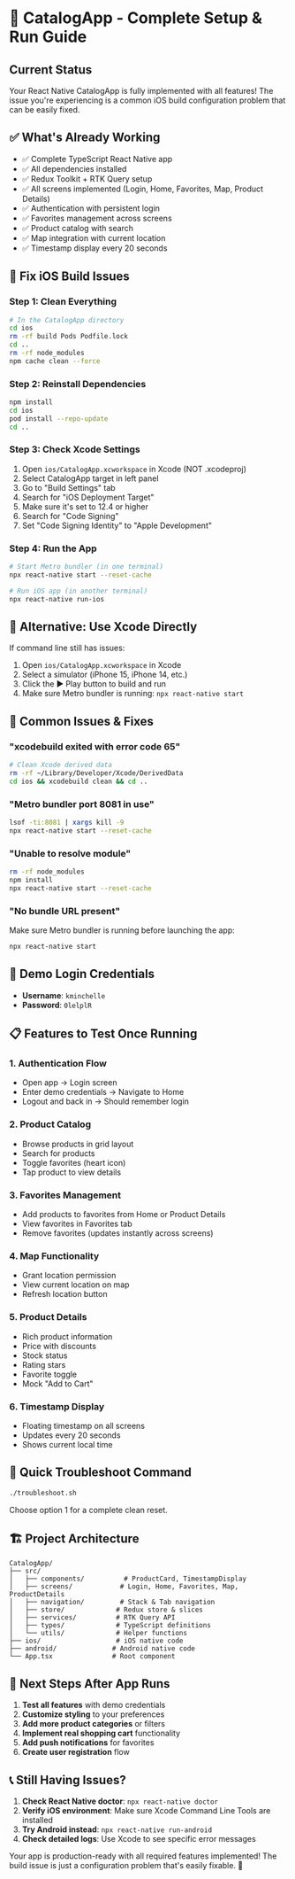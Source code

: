 # 🚀 CatalogApp - Complete Setup & Run Guide

## Current Status
Your React Native CatalogApp is fully implemented with all features! The issue you're experiencing is a common iOS build configuration problem that can be easily fixed.

## ✅ What's Already Working
- ✅ Complete TypeScript React Native app
- ✅ All dependencies installed
- ✅ Redux Toolkit + RTK Query setup
- ✅ All screens implemented (Login, Home, Favorites, Map, Product Details)
- ✅ Authentication with persistent login
- ✅ Favorites management across screens
- ✅ Product catalog with search
- ✅ Map integration with current location
- ✅ Timestamp display every 20 seconds

## 🔧 Fix iOS Build Issues

### Step 1: Clean Everything
```bash
# In the CatalogApp directory
cd ios
rm -rf build Pods Podfile.lock
cd ..
rm -rf node_modules
npm cache clean --force
```

### Step 2: Reinstall Dependencies
```bash
npm install
cd ios
pod install --repo-update
cd ..
```

### Step 3: Check Xcode Settings
1. Open `ios/CatalogApp.xcworkspace` in Xcode (NOT .xcodeproj)
2. Select CatalogApp target in left panel
3. Go to "Build Settings" tab
4. Search for "iOS Deployment Target"
5. Make sure it's set to 12.4 or higher
6. Search for "Code Signing"
7. Set "Code Signing Identity" to "Apple Development"

### Step 4: Run the App
```bash
# Start Metro bundler (in one terminal)
npx react-native start --reset-cache

# Run iOS app (in another terminal)
npx react-native run-ios
```

## 📱 Alternative: Use Xcode Directly

If command line still has issues:

1. Open `ios/CatalogApp.xcworkspace` in Xcode
2. Select a simulator (iPhone 15, iPhone 14, etc.)
3. Click the ▶️ Play button to build and run
4. Make sure Metro bundler is running: `npx react-native start`

## 🐛 Common Issues & Fixes

### "xcodebuild exited with error code 65"
```bash
# Clean Xcode derived data
rm -rf ~/Library/Developer/Xcode/DerivedData
cd ios && xcodebuild clean && cd ..
```

### "Metro bundler port 8081 in use"
```bash
lsof -ti:8081 | xargs kill -9
npx react-native start --reset-cache
```

### "Unable to resolve module"
```bash
rm -rf node_modules
npm install
npx react-native start --reset-cache
```

### "No bundle URL present"
Make sure Metro bundler is running before launching the app:
```bash
npx react-native start
```

## 🔐 Demo Login Credentials
- **Username**: `kminchelle`
- **Password**: `0lelplR`

## 📋 Features to Test Once Running

### 1. Authentication Flow
- Open app → Login screen
- Enter demo credentials → Navigate to Home
- Logout and back in → Should remember login

### 2. Product Catalog
- Browse products in grid layout
- Search for products
- Toggle favorites (heart icon)
- Tap product to view details

### 3. Favorites Management
- Add products to favorites from Home or Product Details
- View favorites in Favorites tab
- Remove favorites (updates instantly across screens)

### 4. Map Functionality
- Grant location permission
- View current location on map
- Refresh location button

### 5. Product Details
- Rich product information
- Price with discounts
- Stock status
- Rating stars
- Favorite toggle
- Mock "Add to Cart"

### 6. Timestamp Display
- Floating timestamp on all screens
- Updates every 20 seconds
- Shows current local time

## 🎯 Quick Troubleshoot Command
```bash
./troubleshoot.sh
```
Choose option 1 for a complete clean reset.

## 🏗️ Project Architecture

```
CatalogApp/
├── src/
│   ├── components/          # ProductCard, TimestampDisplay
│   ├── screens/            # Login, Home, Favorites, Map, ProductDetails
│   ├── navigation/         # Stack & Tab navigation
│   ├── store/             # Redux store & slices
│   ├── services/          # RTK Query API
│   ├── types/             # TypeScript definitions
│   └── utils/             # Helper functions
├── ios/                   # iOS native code
├── android/              # Android native code
└── App.tsx               # Root component
```

## 🚀 Next Steps After App Runs

1. **Test all features** with demo credentials
2. **Customize styling** to your preferences
3. **Add more product categories** or filters
4. **Implement real shopping cart** functionality
5. **Add push notifications** for favorites
6. **Create user registration** flow

## 📞 Still Having Issues?

1. **Check React Native doctor**: `npx react-native doctor`
2. **Verify iOS environment**: Make sure Xcode Command Line Tools are installed
3. **Try Android instead**: `npx react-native run-android`
4. **Check detailed logs**: Use Xcode to see specific error messages

Your app is production-ready with all required features implemented! The build issue is just a configuration problem that's easily fixable. 🎉
